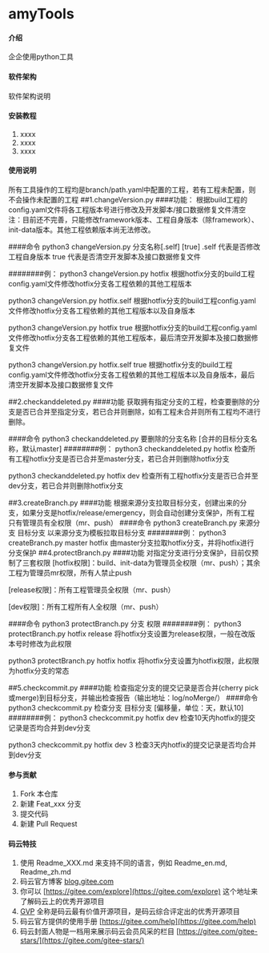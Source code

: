 # amyTools

#### 介绍
企企使用python工具

#### 软件架构
软件架构说明


#### 安装教程

1.  xxxx
2.  xxxx
3.  xxxx

#### 使用说明

所有工具操作的工程均是branch/path.yaml中配置的工程，若有工程未配置，则不会操作未配置的工程
##1.changeVersion.py
####功能：
根据build工程的config.yaml文件将各工程版本号进行修改及开发脚本/接口数据修复文件清空
注：目前还不完善，只能修改framework版本、工程自身版本（除framework）、init-data版本。其他工程依赖版本尚无法修改。

####命令
python3 changeVersion.py 分支名称[.self] [true]
.self 代表是否修改工程自身版本
true 代表是否清空开发脚本及接口数据修复文件

########例：
python3 changeVersion.py hotfix
根据hotfix分支的build工程config.yaml文件修改hotfix分支各工程依赖的其他工程版本

python3 changeVersion.py hotfix.self
根据hotfix分支的build工程config.yaml文件修改hotfix分支各工程依赖的其他工程版本以及自身版本

python3 changeVersion.py hotfix true
根据hotfix分支的build工程config.yaml文件修改hotfix分支各工程依赖的其他工程版本，最后清空开发脚本及接口数据修复文件


python3 changeVersion.py hotfix.self true
根据hotfix分支的build工程config.yaml文件修改hotfix分支各工程依赖的其他工程版本以及自身版本，最后清空开发脚本及接口数据修复文件

##2.checkanddeleted.py
####功能
获取拥有指定分支的工程，检查要删除的分支是否已合并至指定分支，若已合并则删除，如有工程未合并则所有工程均不进行删除。

####命令
python3 checkanddeleted.py 要删除的分支名称 [合并的目标分支名称，默认master]
########例：
python3 checkanddeleted.py hotfix
检查所有工程hotfix分支是否已合并至master分支，若已合并则删除hotfix分支

python3 checkanddeleted.py hotfix dev
检查所有工程hotfix分支是否已合并至dev分支，若已合并则删除hotfix分支

##3.createBranch.py
####功能
根据来源分支拉取目标分支，创建出来的分支，如果分支是hotfix/release/emergency，则会自动创建分支保护，所有工程只有管理员有全权限（mr、push）
####命令
python3 createBranch.py 来源分支 目标分支
以来源分支为模板拉取目标分支
########例：
python3 createBranch.py master hotfix
由master分支拉取hotfix分支，并将hotfix进行分支保护
##4.protectBranch.py
####功能
对指定分支进行分支保护，目前仅预制了三套权限
[hotfix权限]：build、init-data为管理员全权限（mr、push）；其余工程为管理员mr权限，所有人禁止push

[release权限]：所有工程管理员全权限（mr、push）

[dev权限]：所有工程所有人全权限（mr、push）

####命令
python3 protectBranch.py 分支 权限
########例：
python3 protectBranch.py hotfix release
将hotfix分支设置为release权限，一般在改版本号时修改为此权限

python3 protectBranch.py hotfix hotfix
将hotfix分支设置为hotfix权限，此权限为hotfix分支的常态

##5.checkcommit.py
####功能
检查指定分支的提交记录是否合并(cherry pick 或merge)到目标分支，并输出检查报告（输出地址：log/noMerge/）
####命令
python3 checkcommit.py 检查分支 目标分支 [偏移量，单位：天，默认10]
########例：
python3 checkcommit.py hotfix dev
检查10天内hotfix的提交记录是否均合并到dev分支

python3 checkcommit.py hotfix dev 3
检查3天内hotfix的提交记录是否均合并到dev分支

#### 参与贡献

1.  Fork 本仓库
2.  新建 Feat_xxx 分支
3.  提交代码
4.  新建 Pull Request


#### 码云特技

1.  使用 Readme\_XXX.md 来支持不同的语言，例如 Readme\_en.md, Readme\_zh.md
2.  码云官方博客 [blog.gitee.com](https://blog.gitee.com)
3.  你可以 [https://gitee.com/explore](https://gitee.com/explore) 这个地址来了解码云上的优秀开源项目
4.  [GVP](https://gitee.com/gvp) 全称是码云最有价值开源项目，是码云综合评定出的优秀开源项目
5.  码云官方提供的使用手册 [https://gitee.com/help](https://gitee.com/help)
6.  码云封面人物是一档用来展示码云会员风采的栏目 [https://gitee.com/gitee-stars/](https://gitee.com/gitee-stars/)
